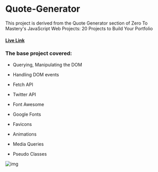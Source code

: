 # Quote-Generator
This project is derived from the Quote Generator section of Zero To Mastery's JavaScript Web Projects: 20 Projects to Build Your Portfolio

 #### [Live Link](https://padmarathore.github.io/Quote-Generator/)


### The base project covered:

- Querying, Manipulating the DOM

- Handling DOM events

- Fetch API

- Twitter API

- Font Awesome

- Google Fonts

- Favicons

- Animations

- Media Queries

- Pseudo Classes


![img](https://user-images.githubusercontent.com/118360867/207557394-7dacacce-e507-4040-a771-22c241bac38f.png)
